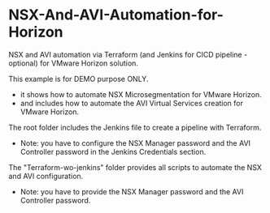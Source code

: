 # NSX-And-AVI-Automation-for-Horizon

NSX and AVI automation via Terraform (and Jenkins for CICD pipeline - optional) for VMware Horizon solution.

This example is for DEMO purpose ONLY. 
- it shows how to automate NSX Microsegmentation for VMware Horizon.
- and includes how to automate the AVI Virtual Services creation for VMware Horizon.

The root folder includes the Jenkins file to create a pipeline with Terraform.
- Note: you have to configure the NSX Manager password and the AVI Controller password in the Jenkins Credentials section.

The "Terraform-wo-jenkins" folder provides all scripts to automate the NSX and AVI configuration.
- Note: you have to provide the NSX Manager password and the AVI Controller password.

